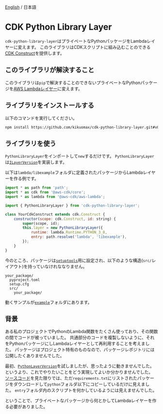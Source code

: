 [English](README.md) / 日本語

# CDK Python Library Layer

`cdk-python-library-layer`はプライベートなPythonパッケージをLambdaレイヤーに変えます。
このライブラリはCDKスクリプトに組み込むことのできる[CDK Construct](https://docs.aws.amazon.com/cdk/api/latest/docs/@aws-cdk_core.Construct.html)を提供します。

## このライブラリが解決すること

このライブラリは`pip`で解決することのできないプライベートなPythonパッケージを[AWS Lambdaレイヤー](https://docs.aws.amazon.com/lambda/latest/dg/configuration-layers.html)に変えます。

## ライブラリをインストールする

以下のコマンドを実行してください。

```sh
npm install https://github.com/kikuomax/cdk-python-library-layer.git#v0.1.0
```

## ライブラリを使う

`PythonLibraryLayer`をインポートして`new`するだけです。
`PythonLibraryLayer`は[`ILayerVersion`](https://docs.aws.amazon.com/cdk/api/latest/docs/@aws-cdk_aws-lambda.ILayerVersion.html)を実装します。

以下は`lambda/libexample`フォルダに定義されたパッケージからLambdaレイヤーを作る例です。

```js
import * as path from 'path';
import * as cdk from '@aws-cdk/core';
import * as lambda from '@aws-cdk/aws-lambda';

import { PythonLibraryLayer } from 'cdk-python-library-layer';

class YourCdkConstruct extends cdk.Construct {
    constructor(scope: cdk.Construct, id: string) {
        super(scope, id);
        this.layer = new PythonLibraryLayer({
            runtime: lambda.Runtime.PYTHON_3_8,
            entry: path.resolve('lambda', 'libexample'),
        });
    }
}
```

今のところ、パッケージは[`setuptools`](https://setuptools.pypa.io/en/latest/index.html)用に設定され、以下のような構造(`src/`レイアウト)を持っていなけれななりません。

```
your_package/
  pyproject.toml
  setup.cfg
  src/
    your_package/
```

動くサンプルが[`example`](./example)フォルダにあります。

## 背景

ある私のプロジェクトでPythonのLambda関数をたくさん使っており、その関数の間でコードが被っていました。
共通部分のコードを複製しないように、それをPythonパッケージにしLambdaレイヤーとして再利用することを考えました。
パッケージはプロジェクト特有のものなので、パッケージレポジトリには公開したくありませんでした。

最初、[`PythonLayerVersion`](https://docs.aws.amazon.com/cdk/api/latest/docs/@aws-cdk_aws-lambda-python.PythonLayerVersion.html)を試しましたが、思ったように動きませんでした。というより、これでやりたいことをどう実現してよいか分かりませんでした。
[ソースコード](https://github.com/aws/aws-cdk/tree/v1.134.0/packages/%40aws-cdk/aws-lambda-python/lib)を見た限りでは、ただ`requirements.txt`にリストされたパッケージをダウンロードして`python`フォルダ以下にコピーしているだけに見えました。
`entry`フォルダ内のスクリプトを何かしているようには見えませんでした。

ということで、プライベートなパッケージから何とかしてLambdaレイヤーを作る必要がありました。